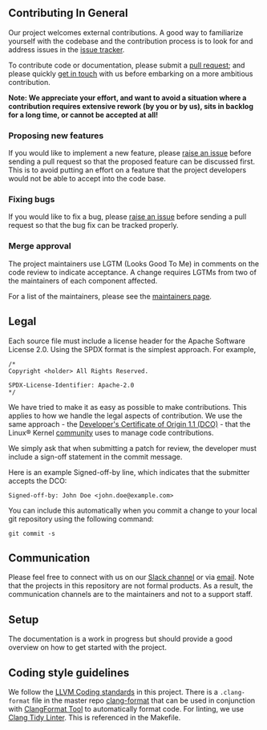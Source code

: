 ## Contributing In General

Our project welcomes external contributions. A good way to familiarize yourself with the codebase and the contribution process is to look for and address issues in the [issue tracker](https://github.com/sysflow-telemetry/sf-deployments/issues).

To contribute code or documentation, please submit a [pull request](https://github.com/sysflow-telemetry/sf-deployments/pulls); and please quickly [get in touch](#communication) with us before embarking on a more ambitious contribution.

**Note: We appreciate your effort, and want to avoid a situation where a contribution
requires extensive rework (by you or by us), sits in backlog for a long time, or
cannot be accepted at all!**

### Proposing new features

If you would like to implement a new feature, please [raise an issue](https://github.com/sysflow-telemetry/sf-deployments/issues)
before sending a pull request so that the proposed feature can be discussed first. This is to avoid
putting an effort on a feature that the project developers would not be able to accept into the code base.

### Fixing bugs

If you would like to fix a bug, please [raise an issue](https://github.com/sysflow-telemetry/sf-deployments/issues) before sending a
pull request so that the bug fix can be tracked properly.

### Merge approval

The project maintainers use LGTM (Looks Good To Me) in comments on the code
review to indicate acceptance. A change requires LGTMs from two of the
maintainers of each component affected.

For a list of the maintainers, please see the [maintainers page](MAINTAINERS.md).

## Legal

Each source file must include a license header for the Apache
Software License 2.0. Using the SPDX format is the simplest approach.
For example,

```
/*
Copyright <holder> All Rights Reserved.

SPDX-License-Identifier: Apache-2.0
*/
```

We have tried to make it as easy as possible to make contributions. This
applies to how we handle the legal aspects of contribution. We use the
same approach - the [Developer's Certificate of Origin 1.1 (DCO)](https://github.com/hyperledger/fabric/blob/master/docs/source/DCO1.1.txt) - that the Linux® Kernel [community](https://elinux.org/Developer_Certificate_Of_Origin)
uses to manage code contributions.

We simply ask that when submitting a patch for review, the developer
must include a sign-off statement in the commit message.

Here is an example Signed-off-by line, which indicates that the
submitter accepts the DCO:

```
Signed-off-by: John Doe <john.doe@example.com>
```

You can include this automatically when you commit a change to your
local git repository using the following command:

```
git commit -s
```

## Communication
Please feel free to connect with us on our [Slack channel](https://join.slack.com/t/sysflow-telemetry/shared_invite/enQtODA5OTA3NjE0MTAzLTlkMGJlZDQzYTc3MzhjMzUwNDExNmYyNWY0NWIwODNjYmRhYWEwNGU0ZmFkNGQ2NzVmYjYxMWFjYTM1MzA5YWQ) or
via [email](mailto:sysflow@us.ibm.com). Note that the projects in this repository are not formal products. As a result, the communication channels are to the maintainers and not to a support staff.

## Setup

The documentation is a work in progress but should provide a good overview on how to get started with the project.

## Coding style guidelines
We follow the [LLVM Coding standards](https://llvm.org/docs/CodingStandards.html) in this project.   There is a `.clang-format` file in the master repo [clang-format](https://github.com/sysflow-telemetry/sf-collector/blob/master/src/.clang-format) that can be used in conjunction with [ClangFormat Tool](https://clang.llvm.org/docs/ClangFormat.html) to automatically format code. For linting,
we use [Clang Tidy Linter](https://clang.llvm.org/extra/clang-tidy/).  This is referenced in the Makefile.
